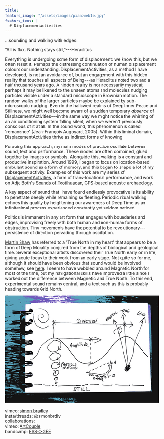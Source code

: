 ```yaml
---
title:
feature_image: "/assets/images/pianoweb1e.jpg"
feature_text: |
  # DisplacementActivities
---
```

...sounding and walking with edges:  

“All is flux. Nothing stays still,”---Heraclitus  

 Everything is undergoing some form of displacement: we know this, but we often resist it. Perhaps the distressing continuation of human displacement colours our understanding. DisplacementActivities, as a method I have developed, is not an avoidance of, but an engagement with this hidden reality that touches all aspects of Being---as Heraclitus noted two and a half thousand years ago. A hidden reality is not necessarily mystical; perhaps it may be likened to the unseen atoms and molecules nudging particles visible under a standard microscope in Brownian motion. The random walks of the larger particles maybe be explained by sub-microscopic nudging. Even in the hallowed realms of Deep Inner Peace and Stillness, we might well become aware of a sudden temporary *absence* of DisplacementActivities---in the same way we might notice the whirring of an air conditioning system falling silent, when we weren't previously conscious of it at all. In the sound world, this phenomenon is called 'remanence' (Jean-François Augoyard, 2005). Within this liminal domain, DisplacementActivities thrive as indirect forms of knowing.
 
 Pursuing this approach, my main modes of practice oscillate between sound, text and performance. These modes are often combined, glued together by images or symbols. Alongside this, walking is a constant and productive inspiration. Around 1999, I began to focus on location-based ambulant sound as a form of memory, and this began to shape a lot of my subsequent activity. Examples of this work are my series of [DisplacementActivities](https://displacementactivities1.wordpress.com/2018/02/14/thetraverse/), a form of trans-locational performance, and work on Adje Both's [Sounds of Teotihuacan](https://teosoundmap.com/), GPS-based acoustic archaeology. 
 
A key aspect of sound that I have found endlessly provocative is its ability to penetrate deeply while remaining so fleeting. Periodic ritual walking echoes this quality by heightening our awareness of Deep Time as an infinitesimal process experienced constantly yet seldom noticed. 

Politics is immanent in any art form that engages with boundaries and edges, improvising freely with both human and non-human forms of obstruction. Tiny movements have the potential to be revolutionary---persistence of direction pervading through oscillation.  
 
 [Martin Shaw](https://philipcarr-gomm.com/locating-true-north-hearts/) has referred to a 'True North in my heart' that appears to be a form of Deep Morality conjured from the depths of biological and geological time. Several exceptional artists discovered their True North early on in life, giving acute focus to their work from an early stage. Not quite so for me, although it should have been obvious that sound would be involved somehow, see [here](https://vimeo.com/786288031). I seem to have wobbled around Magnetic North for most of the time, but my navigational skills have improved a little since I worked out the difference between Magnetic and True North. To this end, experimental sound remains central, and a text such as this is probably heading towards Grid North. 

<p align="center">
  <img src="assets/images/wavesblue-small.jpeg" alt="Waves image">
</p>

 vimeo: [simon bradley](https://vimeo.com/user6604380)  
 insta/threads: [@simonbrdly](https://www.instagram.com/simonbrdly)  
 collaborations:  
 vimeo: [ArtCouple](https://vimeo.com/user127952551)  
 bandcamp: [ESS<>GEE](https://essgee1.bandcamp.com/)   
